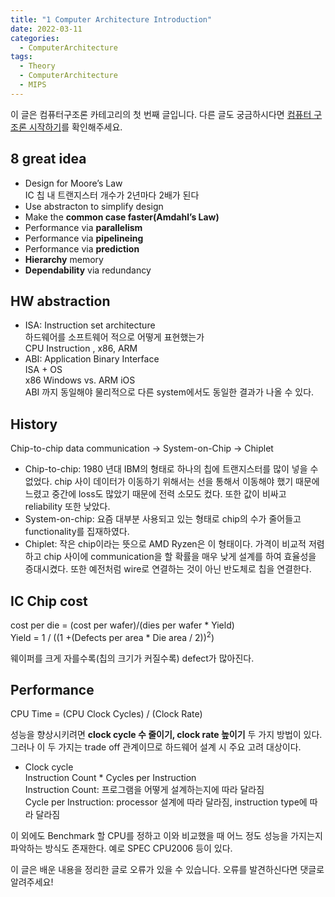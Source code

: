 ```yaml
---
title: "1 Computer Architecture Introduction"
date: 2022-03-11
categories:
  - ComputerArchitecture
tags:
  - Theory
  - ComputerArchitecture
  - MIPS
---
```


이 글은 컴퓨터구조론 카테고리의 첫 번째 글입니다. 다른 글도 궁금하시다면 [컴퓨터 구조론 시작하기](https://dongwon18.github.io/computerarchitecture/Computer_Architecture_Start/)를 확인해주세요.

## 8 great idea

- Design for Moore’s Law  
IC 칩 내 트랜지스터 개수가 2년마다 2배가 된다
- Use abstracton to simplify design
- Make the **common case faster(Amdahl’s Law)**
- Performance via **parallelism**
- Performance via **pipelineing**
- Performance via **prediction**
- **Hierarchy** memory
- **Dependability** via redundancy

## HW abstraction

- ISA: Instruction set architecture  
하드웨어를 소프트웨어 적으로 어떻게 표현했는가  
CPU Instruction  , x86, ARM
- ABI: Application Binary Interface  
ISA + OS  
x86 Windows vs. ARM iOS  
ABI 까지 동일해야 물리적으로 다른 system에서도 동일한 결과가 나올 수 있다.

## History

Chip-to-chip data communication → System-on-Chip → Chiplet

- Chip-to-chip: 1980 년대 IBM의 형태로 하나의 칩에 트랜지스터를 많이 넣을 수 없었다. chip 사이 데이터가 이동하기 위해서는 선을 통해서 이동해야 했기 때문에 느렸고 중간에 loss도 많았기 때문에 전력 소모도 컸다. 또한 값이 비싸고 reliability 또한 낮았다.
- System-on-chip: 요즘 대부분 사용되고 있는 형태로 chip의 수가 줄어들고 functionality를 집재하였다.
- Chiplet: 작은 chip이라는 뜻으로 AMD Ryzen은 이 형태이다. 가격이 비교적 저렴하고 chip 사이에 communication을 할 확률을 매우 낮게 설계를 하여 효율성을 증대시켰다. 또한 예전처럼 wire로 연결하는 것이 아닌 반도체로 칩을 연결한다.

## IC Chip cost

cost per die = (cost per wafer)/(dies per wafer * Yield)  
Yield = 1 /  ((1 +(Defects per area * Die area / 2))<sup>2</sup>)  

웨이퍼를 크게 자를수록(칩의 크기가 커질수록) defect가 많아진다.

## Performance

CPU Time = (CPU Clock Cycles) / (Clock Rate)  

성능을 향상시키려면 **clock cycle 수 줄이기, clock rate 높이기** 두 가지 방법이 있다. 그러나 이 두 가지는 trade off 관계이므로 하드웨어 설계 시 주요 고려 대상이다.

- Clock cycle  
Instruction Count * Cycles per Instruction  
Instruction Count: 프로그램을 어떻게 설계하는지에 따라 달라짐   
Cycle per Instruction: processor 설계에 따라 달라짐, instruction type에 따라 달라짐   

이 외에도 Benchmark 할 CPU를 정하고 이와 비교했을 때 어느 정도 성능을 가지는지 파악하는 방식도 존재한다. 예로 SPEC CPU2006 등이 있다.

이 글은 배운 내용을 정리한 글로 오류가 있을 수 있습니다. 오류를 발견하신다면 댓글로 알려주세요!
